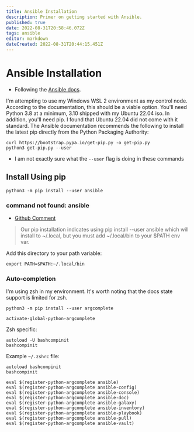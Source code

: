 ```yaml
---
title: Ansible Installation
description: Primer on getting started with Ansible. 
published: true
date: 2022-08-31T20:58:46.072Z
tags: ansible
editor: markdown
dateCreated: 2022-08-31T20:44:15.451Z
---
```


# Ansible Installation	

- Following the [Ansible docs](https://docs.ansible.com/ansible/latest/installation_guide/intro_installation.html#id6).

I'm attempting to use my Windows WSL 2 environment as my control node. According to the documentation, this should be a viable option. You'll need Python 3.8 at a minimum, 3.10 shipped with my Ubuntu 22.04 iso. In addition, you'll need pip. I found that Ubuntu 22.04 did not come with it standard. The Ansible documentation recommends the following to install the latest pip directly from the Python Packaging Authority:

```
curl https://bootstrap.pypa.io/get-pip.py -o get-pip.py
python3 get-pip.py --user
```

- I am not exactly sure what the `--user` flag is doing in these commands

## Install Using pip

```
python3 -m pip install --user ansible
```

### command not found: ansible

- [Github Comment](https://github.com/ansible/ansible/issues/67259#issuecomment-589269174)

> Our pip installation indicates using pip install --user ansible which will install to ~/.local, but you must add ~/.local/bin to your $PATH env var.

Add this directory to your path variable: 

```
export PATH=$PATH:~/.local/bin
```

### Auto-completion

I'm using zsh in my environment. It's worth noting that the docs state support is limited for zsh. 

```
python3 -m pip install --user argcomplete

activate-global-python-argcomplete
```

Zsh specific:
```
autoload -U bashcompinit
bashcompinit
```

Example `~/.zshrc` file:

```
autoload bashcompinit
bashcompinit

eval $(register-python-argcomplete ansible)
eval $(register-python-argcomplete ansible-config)
eval $(register-python-argcomplete ansible-console)
eval $(register-python-argcomplete ansible-doc)
eval $(register-python-argcomplete ansible-galaxy)
eval $(register-python-argcomplete ansible-inventory)
eval $(register-python-argcomplete ansible-playbook)
eval $(register-python-argcomplete ansible-pull)
eval $(register-python-argcomplete ansible-vault)
```